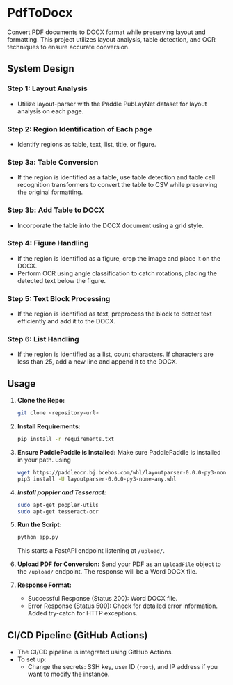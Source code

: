 # PdfToDocx

Convert PDF documents to DOCX format while preserving layout and formatting. This project utilizes layout analysis, table detection, and OCR techniques to ensure accurate conversion.

## System Design

### Step 1: Layout Analysis
- Utilize layout-parser with the Paddle PubLayNet dataset for layout analysis on each page.

### Step 2: Region Identification of Each page
- Identify regions as table, text, list, title, or figure.

### Step 3a: Table Conversion
- If the region is identified as a table, use table detection and table cell recognition transformers to convert the table to CSV while preserving the original formatting.

### Step 3b: Add Table to DOCX
- Incorporate the table into the DOCX document using a grid style.

### Step 4: Figure Handling
- If the region is identified as a figure, crop the image and place it on the DOCX.
- Perform OCR using angle classification to catch rotations, placing the detected text below the figure.

### Step 5: Text Block Processing
- If the region is identified as text, preprocess the block to detect text efficiently and add it to the DOCX.

### Step 6: List Handling
- If the region is identified as a list, count characters. If characters are less than 25, add a new line and append it to the DOCX.

## Usage

1. **Clone the Repo:**
   ```bash
   git clone <repository-url>
   ```

2. **Install Requirements:**
   ```bash
   pip install -r requirements.txt
   ```

3. **Ensure PaddlePaddle is Installed:**
   Make sure PaddlePaddle is installed in your path.
   using
   ```bash
   wget https://paddleocr.bj.bcebos.com/whl/layoutparser-0.0.0-py3-none-any.whl
   pip3 install -U layoutparser-0.0.0-py3-none-any.whl
   ````
4. ***Install poppler and Tesseract:***
   ```bash
   sudo apt-get poppler-utils
   sudo apt-get tesseract-ocr
   ```
6. **Run the Script:**
   ```bash
   python app.py
   ```
   This starts a FastAPI endpoint listening at `/upload/`.

7. **Upload PDF for Conversion:**
   Send your PDF as an `UploadFile` object to the `/upload/` endpoint. The response will be a Word DOCX file.

8. **Response Format:**
   - Successful Response (Status 200): Word DOCX file.
   - Error Response (Status 500): Check for detailed error information. Added try-catch for HTTP exceptions.

## CI/CD Pipeline (GitHub Actions)

- The CI/CD pipeline is integrated using GitHub Actions.
- To set up:
  - Change the secrets: SSH key, user ID (`root`), and IP address if you want to modify the instance.

